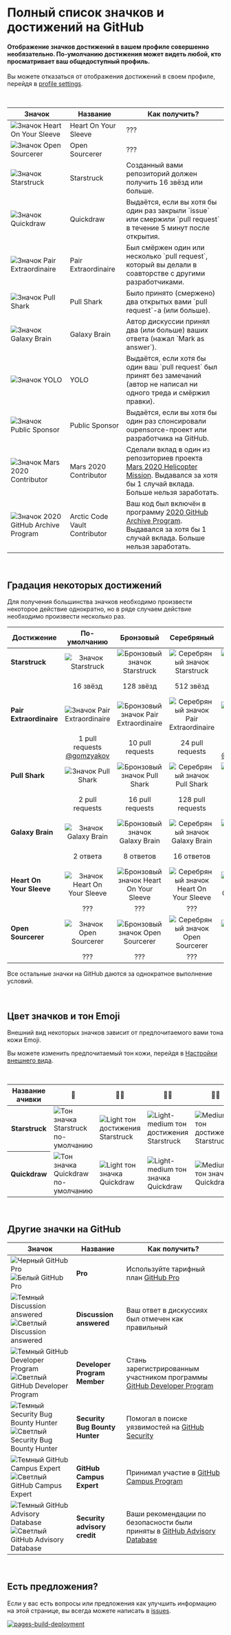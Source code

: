 # Полный список значков и достижений на GitHub

#### Отображение значков достижений в вашем профиле совершенно необязательно. По-умолчанию достижения может видеть любой, кто просматривает ваш общедоступный профиль.

Вы можете отказаться от отображения достижений в своем профиле, перейдя в [profile settings](https://github.com/settings).

<br>

<table class="table table-bordered">
<thead>
    <tr>
      <th scope="col">Значок</th>
      <th scope="col">Название</th>
      <th scope="col">Как получить?</th>
    </tr>
  </thead>
  <tbody>
    <tr>
      <td><img alt="Значок Heart On Your Sleeve" src="https://github.githubassets.com/images/modules/profile/achievements/heart-on-your-sleeve-default.png"></td>
      <td class="font-weight-bold">Heart On Your Sleeve</td>
      <td>???</td>
    </tr>
    <tr>
      <td><img alt="Значок Open Sourcerer" src="https://github.githubassets.com/images/modules/profile/achievements/open-sourcerer-default.png"></td>
      <td class="font-weight-bold">Open Sourcerer</td>
      <td>???</td>
    </tr>
    <tr>
      <td><img alt="Значок Starstruck" src="https://github.githubassets.com/images/modules/profile/achievements/starstruck-default.png"></td>
      <td class="font-weight-bold">Starstruck</td>
      <td>Созданный вами репозиторий должен получить <span class="font-weight-bold">16 звёзд</span> или больше.</td>
    </tr>
    <tr>
      <td><img alt="Значок Quickdraw" src="https://github.githubassets.com/images/modules/profile/achievements/quickdraw-default.png"></td>
      <td class="font-weight-bold">Quickdraw</td>
      <td>Выдаётся, если вы хотя бы один раз закрыли `issue` или смержили `pull request` <span class="font-weight-bold">в течение 5 минут</span> после открытия.</td>
    </tr>
    <tr>
      <td><img alt="Значок Pair Extraordinaire" src="https://github.githubassets.com/images/modules/profile/achievements/pair-extraordinaire-default.png"></td>
      <td class="font-weight-bold">Pair Extraordinaire</td>
      <td>Был смёржен один или несколько `pull request`, который вы делали в соавторстве с другими разработчиками.</td>
    </tr>
    <tr>
      <td><img alt="Значок Pull Shark" src="https://github.githubassets.com/images/modules/profile/achievements/pull-shark-default.png"></td>
      <td class="font-weight-bold">Pull Shark</td>
      <td>Было принято (смержено) два открытых вами `pull request`-а (или больше).</td>
    </tr>
    <tr>
      <td><img alt="Значок Galaxy Brain" src="https://github.githubassets.com/images/modules/profile/achievements/galaxy-brain-default.png"></td>
      <td class="font-weight-bold">Galaxy Brain</td>
      <td>Автор дискуссии принял два (или больше) ваших ответа (нажал `Mark as answer`).</td>
    </tr>
    <tr>
      <td><img alt="Значок YOLO" src="https://github.githubassets.com/images/modules/profile/achievements/yolo-default.png"></td>
      <td class="font-weight-bold">YOLO</td>
      <td>Выдаётся, если хотя бы один ваш `pull request` был принят без замечаний (автор не написал ни одного треда и смёржил правки).</td>
    </tr>
    <tr>
      <td><img alt="Значок Public Sponsor" src="https://github.githubassets.com/images/modules/profile/achievements/public-sponsor-default.png"></td>
      <td class="font-weight-bold">Public Sponsor</td>
      <td>Выдаётся, если вы хотя бы один раз спонсировали oupensorce-проект или разработчика на GitHub.</td>
    </tr>
    <tr>
      <td><img alt="Значок Mars 2020 Contributor" src="https://github.githubassets.com/images/modules/profile/achievements/mars-2020-contributor-default.png"></td>
      <td class="font-weight-bold">Mars 2020 Contributor</td>
      <td>Сделали вклад в один из репозиториев проекта <a href="https://github.com/readme/featured/nasa-ingenuity-helicopter">Mars 2020 Helicopter Mission</a>. Выдавался за хотя бы 1 случай вклада. Больше нельзя заработать.</td>
    </tr>
    <tr>
      <td><img alt="Значок 2020 GitHub Archive Program" src="https://github.githubassets.com/images/modules/profile/achievements/arctic-code-vault-contributor-default.png"></td>
      <td class="font-weight-bold">Arctic Code Vault Contributor</td>
      <td>Ваш код был включён в программу <a href="https://archiveprogram.github.com">2020 GitHub Archive Program</a>. Выдавался за хотя бы 1 случай вклада. Больше нельзя заработать.</td>
    </tr>
  </tbody>
</table>

<br>

## Градация некоторых достижений

Для получения большинства значков необходимо произвести некоторое действие однократно, но в ряде случаем действие необходимо произвести несколько раз.

| Достижение | По-умолчанию | Бронзовый | Серебряный | Золотой |
| --- | :---: | :---: | :---: | :---: |
| **Starstruck** | ![Значок Starstruck](https://github.githubassets.com/images/modules/profile/achievements/starstruck-default.png) | ![Бронзовый значок Starstruck](https://github.githubassets.com/images/modules/profile/achievements/starstruck-bronze.png) | ![Серебряный значок Starstruck](https://github.githubassets.com/images/modules/profile/achievements/starstruck-silver.png) | ![Золотой значок Starstruck](https://github.githubassets.com/images/modules/profile/achievements/starstruck-gold.png) |
| | 16 звёзд | 128 звёзд | 512 звёзд | 4096 звёзд <br>[@torvalds](https://github.com/torvalds?achievement=starstruck&tab=achievements) |
| **Pair Extraordinaire** | ![Значок Pair Extraordinaire][pe-default] | ![Бронзовый значок Pair Extraordinaire][pe-bronze] | ![Серебряный значок Pair Extraordinaire][pe-silver] | ![Золотой значок Pair Extraordinaire][pe-gold] |
| | 1 pull requests <br>[@gomzyakov](https://github.com/gomzyakov?achievement=pair-extraordinaire&tab=achievements) | 10 pull requests | 24 pull requests  | 48 pull requests <br>[@Rongronggg9](https://github.com/Rongronggg9?achievement=pair-extraordinaire&tab=achievements) |
| **Pull Shark** | ![Значок Pull Shark][ps-default] | ![Бронзовый значок Pull Shark][ps-bronze] | ![Серебряный значок Pull Shark][ps-silver] | ![Золотой значок Pull Shark][ps-gold] |
| | 2 pull requests | 16 pull requests | 128 pull requests | 1024 pull requests <br>[@ljharb](https://github.com/ljharb?achievement=pull-shark&tab=achievements) |
| **Galaxy Brain** | ![Значок Galaxy Brain][gb-default] | ![Бронзовый значок Galaxy Brain][gb-bronze] | ![Серебряный значок Galaxy Brain][gb-silver] | ![Золотой значок Galaxy Brain][gb-gold] |
| | 2 ответа | 8 ответов | 16 ответов | 32 ответа <br>[@ljharb](https://github.com/ljharb?achievement=galaxy-brain&tab=achievements) |
| **Heart On Your Sleeve** | ![Значок Heart On Your Sleeve](https://github.githubassets.com/images/modules/profile/achievements/heart-on-your-sleeve-default.png) | ![Бронзовый значок Heart On Your Sleeve](https://github.githubassets.com/images/modules/profile/achievements/heart-on-your-sleeve-bronze.png) | ![Серебряный значок Heart On Your Sleeve](https://github.githubassets.com/images/modules/profile/achievements/heart-on-your-sleeve-silver.png) | ![Золотой значок Heart On Your Sleeve](https://github.githubassets.com/images/modules/profile/achievements/heart-on-your-sleeve-gold.png) |
| | ??? | ??? | ??? | ??? |
| **Open Sourcerer** | ![Значок Open Sourcerer](https://github.githubassets.com/images/modules/profile/achievements/open-sourcerer-default.png) | ![Бронзовый значок Open Sourcerer](https://github.githubassets.com/images/modules/profile/achievements/open-sourcerer-bronze.png) | ![Серебряный значок Open Sourcerer](https://github.githubassets.com/images/modules/profile/achievements/open-sourcerer-silver.png) | ![Золотой значок Open Sourcerer](https://github.githubassets.com/images/modules/profile/achievements/open-sourcerer-gold.png) |
| | ??? | ??? | ??? | ??? |

[pe-default]: https://github.githubassets.com/images/modules/profile/achievements/pair-extraordinaire-default.png
[pe-bronze]: https://github.githubassets.com/images/modules/profile/achievements/pair-extraordinaire-bronze.png
[pe-silver]: https://github.githubassets.com/images/modules/profile/achievements/pair-extraordinaire-silver.png
[pe-gold]: https://github.githubassets.com/images/modules/profile/achievements/pair-extraordinaire-gold.png

[ps-default]: https://github.githubassets.com/images/modules/profile/achievements/pull-shark-default.png
[ps-bronze]: https://github.githubassets.com/images/modules/profile/achievements/pull-shark-bronze.png
[ps-silver]: https://github.githubassets.com/images/modules/profile/achievements/pull-shark-silver.png
[ps-gold]: https://github.githubassets.com/images/modules/profile/achievements/pull-shark-gold.png

[gb-default]: https://github.githubassets.com/images/modules/profile/achievements/galaxy-brain-default.png
[gb-bronze]: https://github.githubassets.com/images/modules/profile/achievements/galaxy-brain-bronze.png
[gb-silver]: https://github.githubassets.com/images/modules/profile/achievements/galaxy-brain-silver.png
[gb-gold]: https://github.githubassets.com/images/modules/profile/achievements/galaxy-brain-gold.png

Все остальные значки на GitHub даются за однократное выполнение условий.

<br>

## Цвет значков и тон Emoji

Внешний вид некоторых значков зависит от предпочитаемого вами тона кожи Emoji.

Вы можете изменить предпочитаемый тон кожи, перейдя в [Настройки внешнего вида](https://github.com/settings/appearance).

<br>

<table class="table table-bordered">
<thead>
    <tr>
      <th scope="col">Название ачивки</th>
      <th scope="col" class="text-center align-middle">👋</th>
      <th scope="col" class="text-center align-middle">👋🏻</th>
      <th scope="col" class="text-center align-middle">👋🏼</th>
      <th scope="col" class="text-center align-middle">👋🏽</th>
      <th scope="col" class="text-center align-middle">👋🏾</th>
      <th scope="col" class="text-center align-middle">👋🏿</th>
    </tr>
  </thead>
  <tbody>
    <tr>
      <th scope="row" class="align-middle">Starstruck</th>
      <td><img alt="Тон значка Starstruck по-умолчанию" src="https://github.githubassets.com/images/modules/profile/achievements/starstruck-default.png"></td>
      <td><img alt="Light тон достижения Starstruck" src="https://github.githubassets.com/images/modules/profile/achievements/starstruck-default--light.png"></td>
      <td><img alt="Light-medium тон достижения Starstruck" src="https://github.githubassets.com/images/modules/profile/achievements/starstruck-default--light-medium.png"></td>
      <td><img alt="Medium тон достижения Starstruck" src="https://github.githubassets.com/images/modules/profile/achievements/starstruck-default--medium.png"></td>
      <td><img alt="Medium-dark тон достижения Starstruck" src="https://github.githubassets.com/images/modules/profile/achievements/starstruck-default--medium-dark.png"></td>
      <td><img alt="Dark тон достижения Starstruck" src="https://github.githubassets.com/images/modules/profile/achievements/starstruck-default--dark.png"></td>
    </tr>
    <tr>
      <th scope="row" class="align-middle">Quickdraw</th>
      <td><img alt="Тон значка Quickdraw по-умолчанию" src="https://github.githubassets.com/images/modules/profile/achievements/quickdraw-default.png"></td>
      <td><img alt="Light тон значка Quickdraw" src="https://github.githubassets.com/images/modules/profile/achievements/quickdraw-default--light.png"></td>
      <td><img alt="Light-medium тон значка Quickdraw" src="https://github.githubassets.com/images/modules/profile/achievements/quickdraw-default--light-medium.png"></td>
      <td><img alt="Medium тон значка Quickdraw" src="https://github.githubassets.com/images/modules/profile/achievements/quickdraw-default--medium.png"></td>
      <td><img alt="Medium-dark тон значка Quickdraw" src="https://github.githubassets.com/images/modules/profile/achievements/quickdraw-default--medium-dark.png"></td>
      <td><img alt="Dark тон значка Quickdraw" src="https://github.githubassets.com/images/modules/profile/achievements/quickdraw-default--dark.png"></td>
    </tr>
  </tbody>
</table>

<br>

## Другие значки на GitHub

| Значок | Название | Как получить? |
| --- | --- | --- |
|![Черный GitHub Pro](https://user-images.githubusercontent.com/65187002/173065669-d1fdb5a7-8895-43cc-8dea-72a511a37e86.svg#gh-light-mode-only) ![Белый GitHub Pro](https://user-images.githubusercontent.com/65187002/173065531-57dbf8b1-7eb7-4d46-81bf-f2d18c7c9112.svg#gh-dark-mode-only) | **Pro** | Используйте тарифный план [GitHub Pro](https://docs.github.com/en/get-started/learning-about-github/githubs-products#github-pro) |
| ![Темный Discussion answered](https://user-images.githubusercontent.com/65187002/173078083-15a75f15-b040-4a92-8d70-561a206d9fd9.svg#gh-dark-mode-only)![Светлый Discussion answered](https://user-images.githubusercontent.com/65187002/173078106-28bea542-4620-46ee-837d-defda3e44ca6.svg#gh-light-mode-only) | **Discussion answered** | Ваш ответ в дискуссиях был отмечен как правильный |
| ![Темный GitHub Developer Program](https://user-images.githubusercontent.com/65187002/173079579-3c393d22-7a13-4e7d-87b8-341fb613d52b.svg#gh-dark-mode-only)![Светлый GitHub Developer Program](https://user-images.githubusercontent.com/65187002/173079614-33f43a97-1cc2-4228-85e3-ef43836e17c2.svg#gh-light-mode-only) | **Developer Program Member** | Стань зарегистрированным участником программы [GitHub Developer Program](https://docs.github.com/en/developers/overview/github-developer-program) |
| ![Темный Security Bug Bounty Hunter](https://user-images.githubusercontent.com/65187002/173081624-93e3cf1f-50b7-45a4-82b7-1954f66368b9.svg#gh-dark-mode-only)![Светлый Security Bug Bounty Hunter](https://user-images.githubusercontent.com/65187002/173081657-e500d72c-9247-44c2-a3d3-2deff30e1ae7.svg#gh-light-mode-only) | **Security Bug Bounty Hunter** | Помогал в поиске уязвимостей на [GitHub Security](https://bounty.github.com/) |
| ![Темный GitHub Campus Expert](https://user-images.githubusercontent.com/65187002/173082819-b3625c23-bfd6-4492-b828-56ed91c45f52.svg#gh-dark-mode-only)![Светлый GitHub Campus Expert](https://user-images.githubusercontent.com/65187002/173082836-08be81fe-13b7-4acf-9096-e5241d76f237.svg#gh-light-mode-only) | **GitHub Campus Expert** | Принимал участие в [GitHub Campus Program](https://education.github.com/experts) |
| ![Темный GitHub Advisory Database](https://user-images.githubusercontent.com/65187002/173084051-79a0a626-1c1a-4d60-afdf-50ad001d7b21.svg#gh-dark-mode-only)![Светлый GitHub Advisory Database](https://user-images.githubusercontent.com/65187002/173084071-5f321da2-b2a9-490b-a524-1b21fa384d7e.svg#gh-light-mode-only) | **Security advisory credit** | Ваши рекомендации по безопасности были приняты в [GitHub Advisory Database](https://github.com/advisories) |

<br>

## Есть предложения?

Если у вас есть вопросы или предложения как улучшить информацию на этой странице, вы всегда можете написать в [issues](https://github.com/github-profile-achievements/russian/issues).

[![pages-build-deployment](https://github.com/github-profile-achievements/russian/actions/workflows/pages/pages-build-deployment/badge.svg)](https://github.com/github-profile-achievements/russian/actions/workflows/pages/pages-build-deployment)


